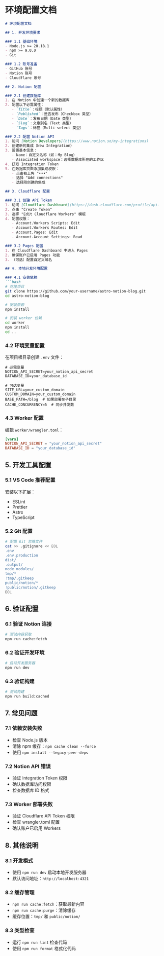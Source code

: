 
# 环境配置文档


```markdown
# 环境配置文档

## 1. 开发环境要求

### 1.1 基础环境
- Node.js >= 20.18.1
- npm >= 9.0.0
- Git

### 1.2 账号准备
- GitHub 账号
- Notion 账号
- Cloudflare 账号

## 2. Notion 配置

### 2.1 创建数据库
1. 在 Notion 中创建一个新的数据库
2. 配置以下必需属性：
   - `Title`：标题（默认属性）
   - `Published`：是否发布（Checkbox 类型）
   - `Date`：发布日期（Date 类型）
   - `Slug`：文章别名（Text 类型）
   - `Tags`：标签（Multi-select 类型）

### 2.2 配置 Notion API
1. 访问 [Notion Developers](https://www.notion.so/my-integrations)
2. 创建新的集成（New Integration）
3. 设置基本信息：
   - Name：自定义名称（如：My Blog）
   - Associated workspace：选择数据库所在的工作区
4. 获取 Integration Token
5. 在数据库页面添加集成权限：
   - 点击右上角 "•••"
   - 选择 "Add connections"
   - 选择刚创建的集成

## 3. Cloudflare 配置

### 3.1 创建 API Token
1. 访问 [Cloudflare Dashboard](https://dash.cloudflare.com/profile/api-tokens)
2. 点击 "Create Token"
3. 选择 "Edit Cloudflare Workers" 模板
4. 配置权限：
   - Account.Workers Scripts: Edit
   - Account.Workers Routes: Edit
   - Account.Pages: Edit
   - Account.Account Settings: Read

### 3.2 Pages 配置
1. 在 Cloudflare Dashboard 中进入 Pages
2. 确保账户已启用 Pages 功能
3. （可选）配置自定义域名

## 4. 本地开发环境配置

### 4.1 安装依赖
```bash
# 克隆项目
git clone https://github.com/your-username/astro-notion-blog.git
cd astro-notion-blog

# 安装依赖
npm install

# 安装 worker 依赖
cd worker
npm install
cd ..
```

### 4.2 环境变量配置
在项目根目录创建 `.env` 文件：
```env
# 必需变量
NOTION_API_SECRET=your_notion_api_secret
DATABASE_ID=your_database_id

# 可选变量
SITE_URL=your_custom_domain
CUSTOM_DOMAIN=your_custom_domain
BASE_PATH=/blog  # 如果部署在子目录
CACHE_CONCURRENCY=5  # 同步并发数
```

### 4.3 Worker 配置
编辑 `worker/wrangler.toml`：
```toml
[vars]
NOTION_API_SECRET = "your_notion_api_secret"
DATABASE_ID = "your_database_id"
```

## 5. 开发工具配置

### 5.1 VS Code 推荐配置
安装以下扩展：
- ESLint
- Prettier
- Astro
- TypeScript

### 5.2 Git 配置
```bash
# 配置 Git 忽略文件
cat >> .gitignore << EOL
.env
.env.production
dist/
.output/
node_modules/
tmp/*
!tmp/.gitkeep
public/notion/*
!public/notion/.gitkeep
EOL
```

## 6. 验证配置

### 6.1 验证 Notion 连接
```bash
# 测试内容获取
npm run cache:fetch
```

### 6.2 验证开发环境
```bash
# 启动开发服务器
npm run dev
```

### 6.3 验证构建
```bash
# 测试构建
npm run build:cached
```

## 7. 常见问题

### 7.1 依赖安装失败
- 检查 Node.js 版本
- 清除 npm 缓存：`npm cache clean --force`
- 使用 `npm install --legacy-peer-deps`

### 7.2 Notion API 错误
- 验证 Integration Token 权限
- 确认数据库访问权限
- 检查数据库 ID 格式

### 7.3 Worker 部署失败
- 验证 Cloudflare API Token 权限
- 检查 wrangler.toml 配置
- 确认账户已启用 Workers

## 8. 其他说明

### 8.1 开发模式
- 使用 `npm run dev` 启动本地开发服务器
- 默认访问地址：`http://localhost:4321`

### 8.2 缓存管理
- `npm run cache:fetch`：获取最新内容
- `npm run cache:purge`：清除缓存
- 缓存位置：`tmp/` 和 `public/notion/`

### 8.3 类型检查
- 运行 `npm run lint` 检查代码
- 使用 `npm run format` 格式化代码
```



